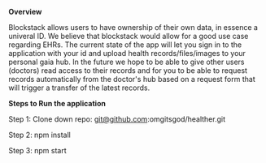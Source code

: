 **Overview**

Blockstack allows users to have ownership of their own data, in essence a univeral ID. We believe that blockstack would allow for a good use case regarding EHRs. The current state of the app will let you sign in to the application with your id and  upload health records/files/images to your personal gaia hub. In the future we hope to be able to give other users (doctors) read access to their records and for you to be able to request records automatically from the doctor's hub based on a request form that will trigger a transfer of the latest records.

**Steps to Run the application**

Step 1: Clone down repo: git@github.com:omgitsgod/healther.git

Step 2: npm install

Step 3: npm start
